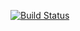 [![Build Status](https://travis-ci.org/guchinn/geometry3labg.svg?branch=master)](https://travis-ci.org/guchinn/geometry3labg)
